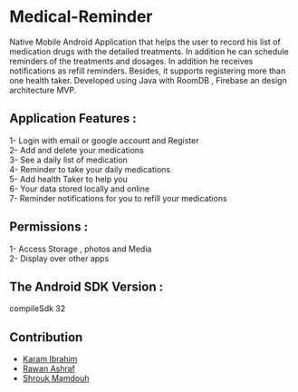 # Medical-Reminder
Native Mobile Android Application that helps the user to record his list of medication drugs with the detailed treatments. In addition he can schedule reminders of the treatments and dosages. In addition he receives notifications as refill reminders. Besides, it supports registering more than one health taker.
 Developed using Java with RoomDB , Firebase an design architecture MVP.
## Application Features :
1- Login with email or google account and Register<br />
2- Add and delete your medications<br />
3- See a daily list of medication<br />
4- Reminder to take your daily medications<br />
5- Add health Taker to help you<br />
6- Your data stored locally and online<br />
7- Reminder notifications for you to refill your medications 
## Permissions :
1- Access Storage , photos and Media<br />
2- Display over other apps
## The Android SDK Version :
compileSdk 32
## Contribution
* [Karam Ibrahim](https://github.com/KaramZero)
* [Rawan Ashraf](https://github.com/rawan1612/)
* [Shrouk Mamdouh](https://github.com/ShroukMamdouh)
